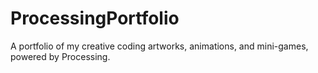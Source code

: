 # ProcessingPortfolio
A portfolio of my creative coding artworks, animations, and mini-games, powered by Processing.
